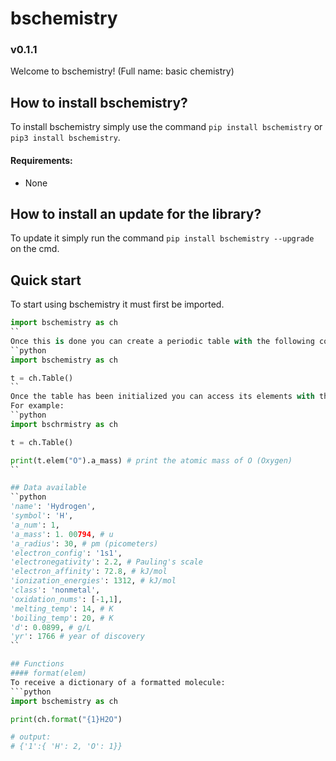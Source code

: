 # bschemistry
### v0.1.1

Welcome to bschemistry! (Full name: basic chemistry)

## How to install bschemistry?
To install bschemistry simply use the command `pip install bschemistry` or `pip3 install bschemistry`.
#### Requirements:
- None

## How to install an update for the library?
To update it simply run the command `pip install bschemistry --upgrade` on the cmd.

## Quick start
To start using bschemistry it must first be imported.
```python
import bschemistry as ch
``
Once this is done you can create a periodic table with the following code:
``python
import bschemistry as ch

t = ch.Table()
``
Once the table has been initialized you can access its elements with the `elem()` function. 
For example:
``python
import bschrmistry as ch

t = ch.Table()

print(t.elem("O").a_mass) # print the atomic mass of O (Oxygen)
``

## Data available
``python
'name': 'Hydrogen',
'symbol': 'H',
'a_num': 1,
'a_mass': 1. 00794, # u
'a_radius': 30, # pm (picometers)
'electron_config': '1s1', 
'electronegativity': 2.2, # Pauling's scale
'electron_affinity': 72.8, # kJ/mol
'ionization_energies': 1312, # kJ/mol
'class': 'nonmetal',
'oxidation_nums': [-1,1],
'melting_temp': 14, # K
'boiling_temp': 20, # K
'd': 0.0899, # g/L
'yr': 1766 # year of discovery
``

## Functions
#### format(elem)
To receive a dictionary of a formatted molecule:
```python
import bschemistry as ch

print(ch.format("{1}H2O")

# output:
# {'1':{ 'H': 2, 'O': 1}}
```